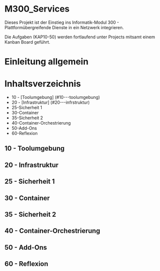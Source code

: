 # M300_Services
Dieses Projekt ist der Einstieg ins Informatik-Modul 300 - Plattformübergreifende Dienste in ein Netzwerk integrieren.

Die Aufgaben (KAP10-50) werden fortlaufend unter Projects mitsamt einem Kanban Board geführt.

# Einleitung allgemein


# Inhaltsverzeichnis

* 10 - [Toolumgebung] (#10---toolumgebung)
* 20 - [Infrastruktur] (#20---infrstruktur)
* 25-Sicherheit 1
* 30-Container
* 35-Sicherheit 2
* 40-Container-Orchestrierung
* 50-Add-Ons
* 60-Reflexion

## 10 - Toolumgebung

## 20 - Infrastruktur

## 25 - Sicherheit 1

## 30 - Container

## 35 - Sicherheit 2

## 40 - Container-Orchestrierung

## 50 - Add-Ons

## 60 - Reflexion